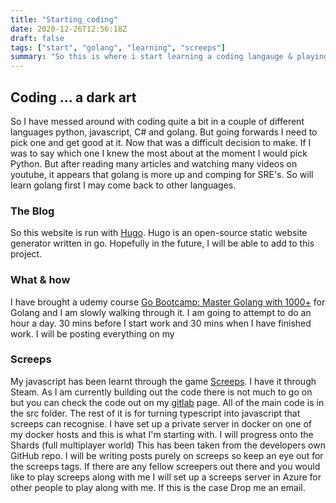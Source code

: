 ```yaml
---
title: "Starting_coding"
date: 2020-12-26T12:56:18Z
draft: false
tags: ["start", "golang", "learning", "screeps"] 
summary: "So this is where i start learning a coding langauge & playing a game at the same time"
---
```



## Coding ... a dark art
So I have messed around with coding quite a bit in a couple of different languages python, javascript, C# and golang. But going forwards I need to pick one and get good at it. Now that was a difficult decision to make. If I was to say which one I knew the most about at the moment I would pick Python. But after reading many articles and watching many videos on youtube, it appears that golang is more up and comping for SRE's. So will learn golang first I may come back to other languages.

### The Blog
So this website is run with [Hugo](https://gohugo.io/). Hugo is an open-source static website generator written in go. Hopefully in the future, I will be able to add to this project.

### What & how
I have brought a udemy course [Go Bootcamp: Master Golang with 1000+](https://www.udemy.com/course/learn-go-the-complete-bootcamp-course-golang/) for Golang and I am slowly walking through it. I am going to attempt to do an hour a day. 30 mins before I start work and 30 mins when I have finished work. I will be posting everything on my 

### Screeps
My javascript has been learnt through the game [Screeps](https://screeps.com/). I have it through Steam. As I am currently building out the code there is not much to go on but you can check the code out on my [gitlab](https://gitlab.com/l.rapture/screeps-typescript) page. All of the main code is in the src folder. The rest of it is for turning typescript into javascript that screeps can recognise. I have set up a private server in docker on one of my docker hosts and this is what I'm starting with. I will progress onto the Shards (full multiplayer world) This has been taken from the developers own GitHub repo. I will be writing posts purely on screeps so keep an eye out for the screeps tags.
If there are any fellow screepers out there and you would like to play screeps along with me I will set up a screeps server in Azure for other people to play along with me. If this is the case Drop me an email.

